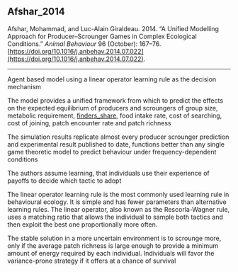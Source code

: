 ## Afshar_2014

Afshar, Mohammad, and Luc-Alain Giraldeau. 2014. “A Unified Modelling Approach for Producer–Scrounger Games in Complex Ecological Conditions.” _Animal Behaviour_ 96 (October): 167–76. [https://doi.org/10.1016/j.anbehav.2014.07.022](https://doi.org/10.1016/j.anbehav.2014.07.022).

---

Agent based model using a linear operator learning rule as the decision mechanism

The model provides a unified framework from which to predict the effects on the expected equilibrium of producers and scroungers of group size, metabolic requirement, [finders_share](../topics/finders_share.md), food intake rate, cost of searching, cost of joining, patch encounter rate and patch richness

The simulation results replicate almost every producer scrounger prediction and experimental result published to date, functions better than any single game theoretic model to predict behaviour under frequency-dependent conditions

The authors assume learning, that individuals use their experience of payoffs to decide which tactic to adopt

The linear operator learning rule is the most commonly used learning rule in behavioural ecology. It is simple and has fewer parameters than alternative learning rules. The linear operator, also known as the Rescorla-Wagner rule, uses a matching ratio that allows the individual to sample both tactics and then exploit the best one proportionally more often. 

The stable solution in a more uncertain environment is to scrounge more, only if the average patch richness is large enough to provide a minimum amount of energy required by each individual. Individuals will favor the variance-prone strategy if it offers at a chance of survival



